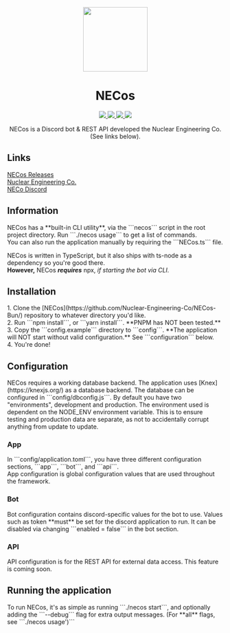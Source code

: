 <div align="center">
    <img src="https://cdn.imskyyc.xyz/i/JIRq" width="150px" />
    <h1>NECos</h1>
    <a href="https://github.com/Nuclear-Engineering-Co/NECos-Bun/actions/workflows/build.yml">
        <img src="https://github.com/Nuclear-Engineering-Co/NECos-Bun/actions/workflows/build.yml/badge.svg">
    </a>
    <a href="https://github.com/Nuclear-Engineering-Co/NECos-Bun/blob/master/LICENSE">
        <img src="https://img.shields.io/github/license/Nuclear-Engineering-Co/NECos-Bun"/>
    </a>
    <a href="https://github.com/Nuclear-Engineering-Co/NECos-Bun/releases">
        <img src="https://img.shields.io/github/v/release/Nuclear-Engineering-Co/NECos-Bun?label=version"/>
    </a>
    <a href="https://discord.gg/tvfzhfMu4V">
        <img src="https://img.shields.io/discord/966180940827226163?label=discord&logo=discord&logoColor=white"/>
    </a>
    <br />
</div>

<p align="center">NECos is a Discord bot & REST API developed the Nuclear Engineering Co. (See links below).</p>
<h2> Links </h2>

[NECos Releases](https://github.com/Nuclear-Engineering-Co/NECos-Bun/releases) <br />
[Nuclear Engineering Co.](https://www.roblox.com/groups/6380413/Nuclear-Engineering-Co#!/about) <br />
[NECo Discord](https://discord.gg/RbRQwSvF) <br />

<h2> Information </h2>
NECos has a **built-in CLI utility**, via the ```necos``` script in the root project directory. Run ```./necos usage``` to get a list of commands. <br />
You can also run the application manually by requiring the ```NECos.ts``` file. <br />

NECos is written in TypeScript, but it also ships with ts-node as a dependency so you're good there. <br />
**However,** NECos ***requires*** npx, *if starting the bot via CLI.* <br />

<h2> Installation </h2> 
  1. Clone the [NECos](https://github.com/Nuclear-Engineering-Co/NECos-Bun/) repository to whatever directory you'd like. <br />
  2. Run ```npm install```, or ```yarn install```. **PNPM has NOT been tested.** <br />
  3. Copy the ```config.example``` directory to ```config```. **The application will NOT start without valid configuration.** See ```configuration``` below. <br />
  4. You're done! <br />

<h2> Configuration </h2>
NECos requires a working database backend. The application uses [Knex](https://knexjs.org/) as a database backend. The database can be configured in ```config/dbconfig.js```. By default you have two "environments", development and production. The environment used is dependent on the NODE_ENV environment variable.
This is to ensure testing and production data are separate, as not to accidentally corrupt anything from update to update. <br />

<h3> App </h3>
In ```config/application.toml```, you have three different configuration sections, ```app```, ```bot```, and ```api```.  <br />
App configuration is global configuration values that are used throughout the framework. <br />

<h3> Bot </h3>
Bot configuration contains discord-specific values for the bot to use. Values such as token **must** be set for the discord application to run. It can be disabled via changing ```enabled = false``` in the bot section. <br />

<h3> API </h3> 
API configuration is for the REST API for external data access. This feature is coming soon. <br />

<h2> Running the application </h3>
To run NECos, it's as simple as running ```./necos start```, and optionally adding the ```--debug``` flag for extra output messages. (For **all** flags, see ```./necos usage')```
